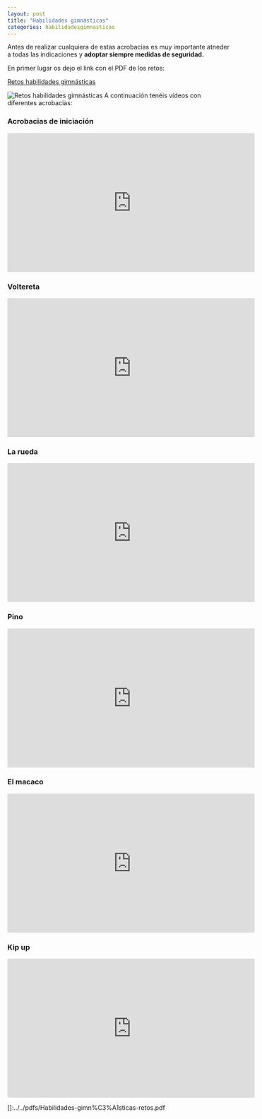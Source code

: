 ```yaml
---
layout: post
title: "Habilidades gimnásticas"
categories: habilidadesgimnasticas
---
```


Antes de realizar cualquiera de estas acrobacias es muy importante atneder a todas las indicaciones y **adoptar siempre medidas de seguridad.**

En primer lugar os dejo el link con el PDF de los retos:

[Retos habilidades gimnásticas](https://danieledufis.github.io/pdfs/Habilidades-gimn%C3%A1sticas-retos.pdf)

![Retos habilidades gimnásticas](https://danieledufis.github.io/images_text/Habilidades-gimn%C3%A1sticas-retos_page-0001.jpg)
A continuación tenéis vídeos con diferentes acrobacias:

### Acrobacias de iniciación

<iframe width="560" height="315" src="https://www.youtube.com/embed/fPpmQL3TiEw" frameborder="0" allow="accelerometer; autoplay; encrypted-media; gyroscope; picture-in-picture" allowfullscreen></iframe>

### Voltereta

<iframe width="560" height="315" src="https://www.youtube.com/embed/WmPaDnjUJJM" frameborder="0" allow="accelerometer; autoplay; encrypted-media; gyroscope; picture-in-picture" allowfullscreen></iframe>

### La rueda

<iframe width="560" height="315" src="https://www.youtube.com/embed/jKMOOqU6Ai0" frameborder="0" allow="accelerometer; autoplay; encrypted-media; gyroscope; picture-in-picture" allowfullscreen></iframe>

### Pino

<iframe width="560" height="315" src="https://www.youtube.com/embed/8djVh2Df6ew" frameborder="0" allow="accelerometer; autoplay; encrypted-media; gyroscope; picture-in-picture" allowfullscreen></iframe>

### El macaco

<iframe width="560" height="315" src="https://www.youtube.com/embed/NIjo70Dq9wo" frameborder="0" allow="accelerometer; autoplay; encrypted-media; gyroscope; picture-in-picture" allowfullscreen></iframe>

### Kip up

<iframe width="560" height="315" src="https://www.youtube.com/embed/gbsYQq_ANMY" frameborder="0" allow="accelerometer; autoplay; encrypted-media; gyroscope; picture-in-picture" allowfullscreen></iframe>


[]:../../pdfs/Habilidades-gimn%C3%A1sticas-retos.pdf

